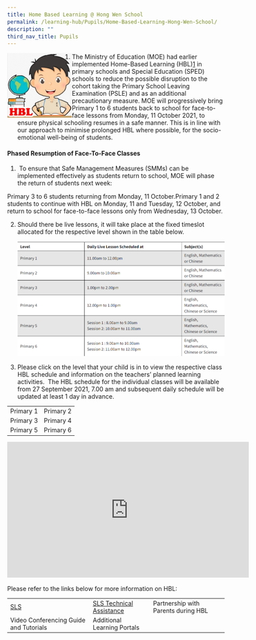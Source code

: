 ```yaml
---
title: Home Based Learning @ Hong Wen School
permalink: /learning-hub/Pupils/Home-Based-Learning-Hong-Wen-School/
description: ""
third_nav_title: Pupils
---
```

<div>

<div style="float: left">

<img src="/images/Learning%20Hub/Pupils/Home%20Based%20learning/HBL-Wen-Wen-150x150.png" />

</div><div>

1.  The Ministry of Education (MOE) had earlier implemented Home-Based Learning (HBL)[1](https://www.moe.gov.sg/news/press-releases/20211007-phased-resumption-of-face-to-face-lessons-for-primary-schools-from-11-october#footnote-1) in primary schools and Special Education (SPED) schools to reduce the possible disruption to the cohort taking the Primary School Leaving Examination (PSLE) and as an additional precautionary measure. MOE will progressively bring Primary 1 to 6 students back to school for face-to-face lessons from Monday, 11 October 2021, to ensure physical schooling resumes in a safe manner. This is in line with our approach to minimise prolonged HBL where possible, for the socio-emotional well-being of students.
	
#### **Phased Resumption of Face-To-Face Classes**
	
1.  To ensure that Safe Management Measures (SMMs) can be implemented effectively as students return to school, MOE will phase the return of students next week:

Primary 3 to 6 students returning from Monday,  11 October.Primary 1 and 2 students to continue with HBL on  Monday, 11 and Tuesday, 12 October, and  return to school for face-to-face lessons  only from Wednesday, 13 October.
	
2. Should there be live lessons, it will take place at the fixed timeslot allocated for the respective level shown in the table below.
	
	![](/images/Learning%20Hub/Pupils/Home%20Based%20learning/HBL01.png)
	

3. Please click on the level that your child is in to view the respective class HBL schedule and information on the teachers’ planned learning activities.  The HBL schedule for the individual classes will be available from 27 September 2021, 7.00 am and subsequent daily schedule will be updated at least 1 day in advance.

|           |           |
|-----------|-----------|
| Primary 1 | Primary 2 |
| Primary 3 | Primary 4 |
| Primary 5 | Primary 6 |
	
<iframe width="560" height="315" src="https://www.youtube.com/embed/B7hffsWVt18" title="YouTube video player" frameborder="0" allow="accelerometer; autoplay; clipboard-write; encrypted-media; gyroscope; picture-in-picture" allowfullscreen></iframe>
	
Please refer to the links below for more information on HBL:
	
|                                        |                             |                                     |
|----------------------------------------|-----------------------------|-------------------------------------|
|                   [SLS](/learning-hub/Pupils/Student-Learning-Space-SLS/)                 |   [SLS Technical Assistance](/learning-hub/Pupils/SLS-Technical-Assistance/)  | Partnership with Parents during HBL |
| Video Conferencing Guide and Tutorials | Additional Learning Portals |                                     |